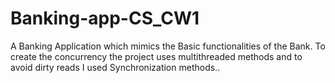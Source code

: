 # Banking-app-CS_CW1
A Banking Application which mimics the Basic functionalities of the Bank. To create the concurrency the project uses multithreaded methods and to avoid dirty reads I used Synchronization methods..
